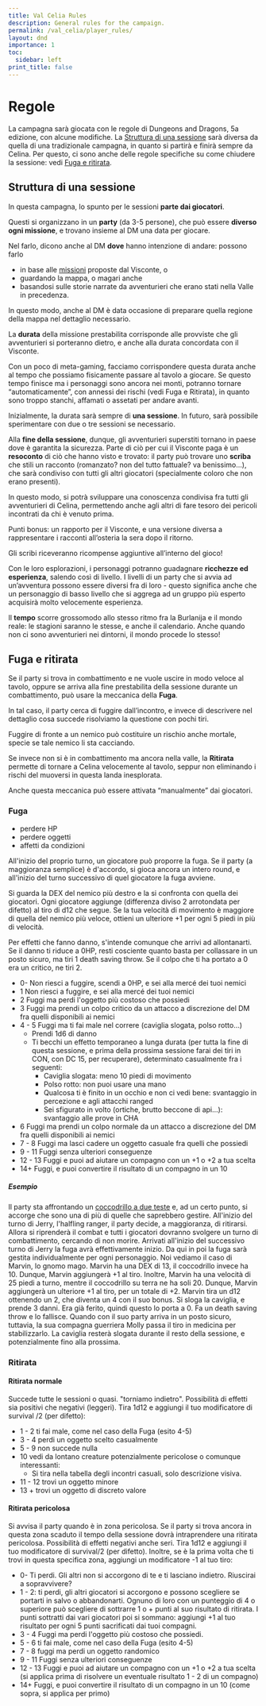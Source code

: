 ```yaml
---
title: Val Celia Rules
description: General rules for the campaign.
permalink: /val_celia/player_rules/
layout: dnd
importance: 1
toc:
  sidebar: left
print_title: false
---
```


# Regole

La campagna sarà giocata con le regole di Dungeons and Dragons, 5a edizione, con alcune modifiche.
La [Struttura di una sessione](#struttura-di-una-sessione) sarà diversa da quella di una tradizionale campagna, in quanto si partirà e finirà sempre da Celina. Per questo, ci sono anche delle regole specifiche su come chiudere la sessione: vedi [Fuga e ritirata](#fuga-e-ritirata).

## Struttura di una sessione

In questa campagna, lo spunto per le sessioni **parte dai giocatori**.

Questi si organizzano in un **party** (da 3-5 persone), che può essere **diverso ogni missione**, e trovano insieme al DM una data per giocare.

Nel farlo, dicono anche al DM **dove** hanno intenzione di andare: possono farlo

- in base alle [missioni](https://jacopok.github.io/val_celia/player_missions) proposte dal Visconte, o
- guardando la mappa, o magari anche
- basandosi sulle storie narrate da avventurieri che erano stati nella Valle in precedenza.

In questo modo, anche al DM è data occasione di preparare quella regione della mappa nel dettaglio necessario.

La **durata** della missione prestabilita corrisponde alle provviste che gli avventurieri si porteranno dietro, e anche alla durata concordata con il Visconte.

Con un poco di meta-gaming, facciamo corrispondere questa durata anche al tempo che possiamo fisicamente passare al tavolo a giocare. Se questo tempo finisce ma i personaggi sono ancora nei monti, potranno tornare “automaticamente”, con annessi dei rischi (vedi Fuga e Ritirata), in quanto sono troppo stanchi, affamati o assetati per andare avanti.

Inizialmente, la durata sarà sempre di **una sessione**. In futuro, sarà possibile sperimentare con due o tre sessioni se necessario.

Alla **fine della sessione**, dunque, gli avventurieri superstiti tornano in paese dove è garantita la sicurezza. Parte di ciò per cui il Visconte paga è un **resoconto** di ciò che hanno visto e trovato: il party può trovare uno **scriba** che stili un racconto (romanzato? non del tutto fattuale? va benissimo…), che sarà condiviso con tutti gli altri giocatori (specialmente coloro che non erano presenti).

In questo modo, si potrà sviluppare una conoscenza condivisa fra tutti gli avventurieri di Celina, permettendo anche agli altri di fare tesoro dei pericoli incontrati da chi è venuto prima.

Punti bonus: un rapporto per il Visconte, e una versione diversa a rappresentare i racconti all’osteria la sera dopo il ritorno.

Gli scribi riceveranno ricompense aggiuntive all’interno del gioco!

Con le loro esplorazioni, i personaggi potranno guadagnare **ricchezze ed esperienza**, salendo così di livello. I livelli di un party che si avvia ad un’avventura possono essere diversi fra di loro - questo significa anche che un personaggio di basso livello che si aggrega ad un gruppo più esperto acquisirà molto velocemente esperienza.

Il **tempo** scorre grossomodo allo stesso ritmo fra la Burlanija e il mondo reale: le stagioni saranno le stesse, e anche il calendario. Anche quando non ci sono avventurieri nei dintorni, il mondo procede lo stesso!

## Fuga e ritirata

Se il party si trova in combattimento e ne vuole uscire in modo veloce al tavolo, oppure se arriva alla fine prestabilita della sessione durante un combattimento, può usare la meccanica della **Fuga**.

In tal caso, il party cerca di fuggire dall’incontro, e invece di descrivere nel dettaglio cosa succede risolviamo la questione con pochi tiri.

Fuggire di fronte a un nemico può costituire un rischio anche mortale, specie se tale nemico li sta cacciando.

Se invece non si è in combattimento ma ancora nella valle, la **Ritirata** permette di tornare a Celina velocemente al tavolo, seppur non eliminando i rischi del muoversi in questa landa inesplorata.

Anche questa meccanica può essere attivata “manualmente” dai giocatori.

### Fuga

- perdere HP
- perdere oggetti
- affetti da condizioni

All'inizio del proprio turno, un giocatore può proporre la fuga. Se il party (a maggioranza semplice) è d'accordo, si gioca ancora un intero round, e all'inizio del turno successivo di quel giocatore la fuga avviene.

Si guarda la DEX del nemico più destro e la si confronta con quella dei giocatori. Ogni giocatore aggiunge (differenza diviso 2 arrotondata per difetto) al tiro di d12 che segue.
Se la tua velocità di movimento è maggiore di quella del nemico più veloce, ottieni un ulteriore +1 per ogni 5 piedi in più di velocità.

Per effetti che fanno danno, s'intende comunque che arrivi ad allontanarti.
Se il danno ti riduce a 0HP, resti cosciente quanto basta per collassare in un posto sicuro, ma tiri 1 death saving throw.
Se il colpo che ti ha portato a 0 era un critico, ne tiri 2.

- 0- Non riesci a fuggire, scendi a 0HP, e sei alla mercé dei tuoi nemici
- 1 Non riesci a fuggire, e sei alla mercé dei tuoi nemici
- 2 Fuggi ma perdi l'oggetto più costoso che possiedi
- 3 Fuggi ma prendi un colpo critico da un attacco a discrezione del DM fra quelli disponibili ai nemici
- 4 - 5 Fuggi ma ti fai male nel correre (caviglia slogata, polso rotto...)
  - Prendi 1d6 di danno
  - Ti becchi un effetto temporaneo a lunga durata (per tutta la fine di questa sessione, e prima della prossima sessione farai dei tiri in CON, con DC 15, per recuperare), determinato casualmente fra i seguenti:
    - Caviglia slogata: meno 10 piedi di movimento
    - Polso rotto: non puoi usare una mano
    - Qualcosa ti è finito in un occhio e non ci vedi bene: svantaggio in percezione e agli attacchi ranged
    - Sei sfigurato in volto (ortiche, brutto beccone di api...): svantaggio alle prove in CHA
- 6 Fuggi ma prendi un colpo normale da un attacco a discrezione del DM fra quelli disponibili ai nemici
- 7 - 8 Fuggi ma lasci cadere un oggetto casuale fra quelli che possiedi
- 9 - 11 Fuggi senza ulteriori conseguenze
- 12 - 13 Fuggi e puoi ad aiutare un compagno con un +1 o +2 a tua scelta
- 14+ Fuggi, e puoi convertire il risultato di un compagno in un 10

##### Esempio

Il party sta affrontando un [coccodrillo a due teste](https://5e.tools/bestiary.html#two-headed%20crocodile_imr) e, ad un certo punto, si accorge che sono una di più di quelle che saprebbero gestire. All'inizio del turno di Jerry, l'halfling ranger, il party decide, a maggioranza, di ritirarsi. Allora si riprenderà il combat e tutti i giocatori dovranno svolgere un turno di combattimento, cercando di non morire. Arrivati all'inizio del successivo turno di Jerry la fuga avrà effettivamente inizio.
Da qui in poi la fuga sarà gestita individualmente per ogni personaggio. Noi vediamo il caso di Marvin, lo gnomo mago. Marvin ha una DEX di 13, il coccodrillo invece ha 10. Dunque, Marvin aggiungerà +1 al tiro. Inoltre, Marvin ha una velocità di 25 piedi a turno, mentre il coccodrillo su terra ne ha soli 20. Dunque, Marvin aggiungerà un ulteriore +1 al tiro, per un totale di +2.
Marvin tira un d12 ottenendo un 2, che diventa un 4 con il suo bonus. Si sloga la caviglia, e prende 3 danni. Era già ferito, quindi questo lo porta a 0. Fa un death saving throw e lo fallisce.
Quando con il suo party arriva in un posto sicuro, tuttavia, la sua compagna guerriera Molly passa il tiro in medicina per stabilizzarlo.
La caviglia resterà slogata durante il resto della sessione, e potenzialmente fino alla prossima.

### Ritirata

#### Ritirata normale

Succede tutte le sessioni o quasi. "torniamo indietro".
Possibilità di effetti sia positivi che negativi (leggeri). Tira 1d12 e aggiungi il tuo modificatore di survival /2 (per difetto):

- 1 - 2 ti fai male, come nel caso della Fuga (esito 4-5)
- 3 - 4 perdi un oggetto scelto casualmente
- 5 - 9 non succede nulla
- 10 vedi da lontano creature potenzialmente pericolose o comunque interessanti:
  - Si tira nella tabella degli incontri casuali, solo descrizione visiva.
- 11 - 12 trovi un oggetto minore
- 13 + trovi un oggetto di discreto valore

#### Ritirata pericolosa

Si avvisa il party quando è in zona pericolosa. Se il party si trova ancora in questa zona scaduto il tempo della sessione dovrà intraprendere una ritirata pericolosa.
Possibilità di effetti negativi anche seri. Tira 1d12 e aggiungi il tuo modificatore di survival/2 (per difetto). Inoltre, se è la prima volta che ti trovi in questa specifica zona, aggiungi un modificatore -1 al tuo tiro:

- 0- Ti perdi. Gli altri non si accorgono di te e ti lasciano indietro. Riuscirai a sopravvivere?
- 1 - 2: ti perdi, gli altri giocatori si accorgono e possono scegliere se portarti in salvo o abbandonarti. Ognuno di loro con un punteggio di 4 o superiore può scegliere di sottrarre 1 o + punti al suo risultato di ritirata. I punti sottratti dai vari giocatori poi si sommano: aggiungi +1 al tuo risultato per ogni 5 punti sacrificati dai tuoi compagni.
- 3 - 4 Fuggi ma perdi l'oggetto più costoso che possiedi.
- 5 - 6 ti fai male, come nel caso della Fuga (esito 4-5)
- 7 - 8 fuggi ma perdi un oggetto randomico
- 9 - 11 Fuggi senza ulteriori conseguenze
- 12 - 13 Fuggi e puoi ad aiutare un compagno con un +1 o +2 a tua scelta (si applica prima di risolvere un eventuale risultato 1 - 2 di un compagno)
- 14+ Fuggi, e puoi convertire il risultato di un compagno in un 10 (come sopra, si applica per primo)
